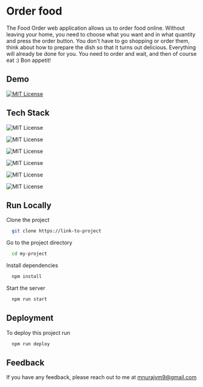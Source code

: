 
# Order food

The Food Order web application allows us to order food online. Without leaving your home, you need to choose what you want and in what quantity and press the order button. You don't have to go shopping or order them, think about how to prepare the dish so that it turns out delicious. Everything will already be done for you. You need to order and wait, and then of course eat :)
Bon appetit!

## Demo 
[![MIT License](https://img.shields.io/badge/Look_at_the_demo-orange.svg)](https://nuraiymmamatova.github.io/order-food/)

## Tech Stack

![MIT License](https://img.shields.io/badge/Figma-F24E1E?style=for-the-badge&logo=figma&logoColor=white) 

![MIT License](https://img.shields.io/badge/React-20232A?style=for-the-badge&logo=react&logoColor=61DAFB)

![MIT License](https://img.shields.io/badge/styled--components-DB7093?style=for-the-badge&logo=styled-components&logoColor=white)

![MIT License](https://img.shields.io/badge/HTML5-E34F26?style=for-the-badge&logo=html5&logoColor=white)

![MIT License](https://img.shields.io/badge/JavaScript-323330?style=for-the-badge&logo=javascript&logoColor=F7DF1E)

![MIT License](https://img.shields.io/badge/GIT-E44C30?style=for-the-badge&logo=git&logoColor=white)


## Run Locally

Clone the project

```bash
  git clone https://link-to-project
```

Go to the project directory

```bash
  cd my-project
```

Install dependencies

```bash
  npm install
```

Start the server

```bash
  npm run start
```


## Deployment

To deploy this project run

```bash
  npm run deploy
```


## Feedback

If you have any feedback, please reach out to me at mnurajym9@gmail.com

